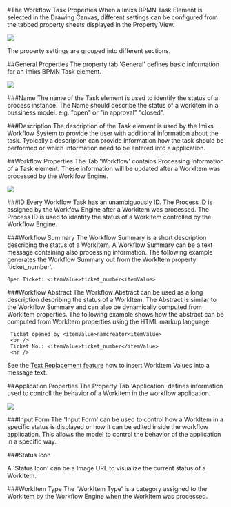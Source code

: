 #The Workflow Task Properties
When a Imixs BPMN Task Element is selected in the Drawing Canvas, different settings can be
configured from the tabbed property sheets displayed in the Property View.
 
<img src="../images/modelling/bpmn_screen_04.png"/>

The property settings are grouped into different sections.
 
##General Properties
The property tab 'General' defines basic information for an Imixs BPMN Task element. 

<img src="../images/modelling/bpmn_screen_16.png" />

###Name 
The name of the Task element is used to identify the status of a process instance. The Name should describe the status of a workitem in a bussiness model. e.g. "open" or "in approval" "closed".

###Description
The description of the Task element is used by the Imixs Workflow System to provide the user
with additional information about the task. Typically a description can provide information how the task should be performed or which information need to be entered into a application.
 
  
##Workflow Properties
The Tab 'Workflow' contains Processing Information of a Task element. These information will be
updated after a WorkItem was processed by the Worklfow Engine.
 
<img src="../images/modelling/bpmn_screen_17.png"/>


###ID 
Every Workflow Task has an unambiguously ID. The Process ID is assigned by the Workfow Engine
after a WorkItem was processed. The Process ID is used to identify the status of a WorkItem controlled by the Workflow Engine.
 

###Workflow Summary 
The Workflow Summary is a short description describing the status of a WorkItem. A Workflow Summary can be a text message containing also processing information. The following example generates the Workflow Summary out from the WorkItem property 'ticket_number'.
 
    Open Ticket: <itemValue>ticket_number<itemValue>
 
 
###Workflow Abstract 
The Workflow Abstract can be used as a long description describing the status of a WorkItem. 
The Abstract is similar to the Workflow Summary and can also be dynamically computed from WorkItem  properties. The following example shows how the abstract can be computed from WorkItem properties using the HTML markup language:
 
	 Ticket opened by <itemValue>namcreator<itemValue>
	 <br />
	 Ticket No.: <itemValue>ticket_number</itemValue>
	 <hr />
 
See the [Text Replacement feature](./textreplacement.html) how to insert WorkItem Values into a message text. 
 
##Application Properties
The Property Tab 'Application' defines information used to controll the behavior of a WorkItem in the workflow application. 

<img src="../images/modelling/bpmn_screen_18.png"/>


###Input Form 
The 'Input Form' can be used to control how a WorkItem in a specific status  is displayed or how it can be edited inside the workflow application.  This allows the model to control the behavior of the application in a specific way.

 
###Status Icon 

A 'Status Icon' can be a Image URL to visualize the current status of a WorkItem.
 
###WorkItem Type 
The 'WorkItem Type' is a category assigned to the WorkItem by the Workflow Engine when the WorkItem was processed. 
 
  
 